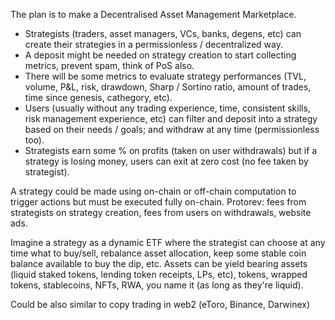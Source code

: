 The plan is to make a Decentralised Asset Management Marketplace.

- Strategists (traders, asset managers, VCs, banks, degens, etc) can create their strategies in a permissionless / decentralized way.  
- A deposit might be needed on strategy creation to start collecting metrics, prevent spam, think of PoS also.
- There will be some metrics to evaluate strategy performances (TVL, volume, P&L, risk, drawdown, Sharp / Sortino ratio, amount of trades, time since genesis, cathegory, etc).
- Users (usually without any trading experience, time, consistent skills, risk management experience, etc) can filter and deposit into a strategy based on their needs / goals; and withdraw at any time (permissionless too).
- Strategists earn some % on profits (taken on user withdrawals) but if a strategy is losing money, users can exit at zero cost (no fee taken by strategist).

A strategy could be made using on-chain or off-chain computation to trigger actions but must be executed fully on-chain.
Protorev: fees from strategists on strategy creation, fees from users on withdrawals, website ads.

Imagine a strategy as a dynamic ETF where the strategist can choose at any time what to buy/sell, rebalance asset allocation, keep some stable coin balance available to buy the dip, etc. Assets can be yield bearing assets (liquid staked tokens, lending token receipts, LPs, etc), tokens, wrapped tokens, stablecoins, NFTs, RWA, you name it (as long as they're liquid). 

Could be also similar to copy trading in web2 (eToro, Binance, Darwinex)